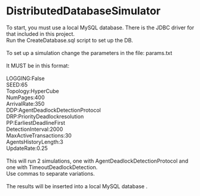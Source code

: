 # DistributedDatabaseSimulator

To start, you must use a local MySQL database. There is the JDBC driver for that included in this project.<br/>
Run the CreateDatabase.sql script to set up the DB.<br/>
<br/>
To set up a simulation change the parameters in the file: params.txt<br/>
<br/>
It MUST be in this format:<br/>
<br/>
LOGGING:False<br/>
SEED:65<br/>
Topology:HyperCube<br/>
NumPages:400<br/>
ArrivalRate:350<br/>
DDP:AgentDeadlockDetectionProtocol<br/>
DRP:PriorityDeadlockresolution<br/>
PP:EarliestDeadlineFirst<br/>
DetectionInterval:2000<br/>
MaxActiveTransactions:30<br/>
AgentsHistoryLength:3<br/>
UpdateRate:0.25<br/>
<br/>
This will run 2 simulations, one with AgentDeadlockDetectionProtocol and one with TimeoutDeadlockDetection.<br/>
Use commas to separate variations.<br/>
<br/>
The results will be inserted into a local MySQL database .
